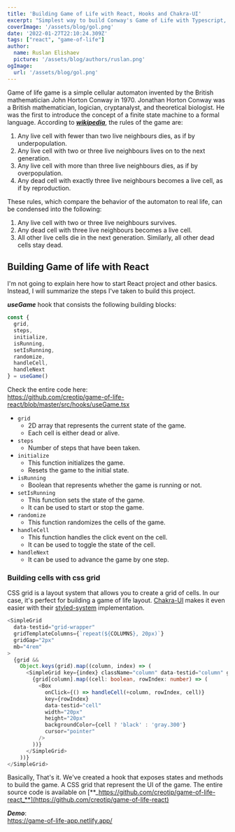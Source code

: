 ```yaml
---
title: 'Building Game of Life with React, Hooks and Chakra-UI'
excerpt: "Simplest way to build Conway's Game of Life with Typescript, React, Hooks and Chakra-UI. Repository with the source code provided."
coverImage: '/assets/blog/gol.png'
date: '2022-01-27T22:10:24.309Z'
tags: ["react", "game-of-life"]
author:
  name: Ruslan Elishaev
  picture: '/assets/blog/authors/ruslan.png'
ogImage:
  url: '/assets/blog/gol.png'
---
```



Game of life game is a simple cellular automaton invented by the British mathematician John Horton Conway in 1970. 
Jonathan Horton Conway was a British mathematician, logician, cryptanalyst, and theoretical biologist. He was the first to introduce the concept of a finite state machine to a formal language.
According to [**_wikipedia_**](**_https://en.wikipedia.org/wiki/Conway's_Game_of_Life_**), the rules of the game are:

1. Any live cell with fewer than two live neighbours dies, as if by underpopulation.
2. Any live cell with two or three live neighbours lives on to the next generation.
3. Any live cell with more than three live neighbours dies, as if by overpopulation.
4. Any dead cell with exactly three live neighbours becomes a live cell, as if by reproduction.

These rules, which compare the behavior of the automaton to real life, can be condensed into the following:

1. Any live cell with two or three live neighbours survives.
2. Any dead cell with three live neighbours becomes a live cell.
3. All other live cells die in the next generation. Similarly, all other dead cells stay dead.

## Building Game of life with React 

I'm not going to explain here how to start React project and other basics. Instead, I will summarize the steps I've taken to build this project.

**_useGame_** hook that consists the following building blocks:

```typescript jsx
const { 
  grid, 
  steps, 
  initialize, 
  isRunning, 
  setIsRunning, 
  randomize, 
  handleCell, 
  handleNext 
} = useGame() 
```
Check the entire code here: <br/>
https://github.com/creotip/game-of-life-react/blob/master/src/hooks/useGame.tsx


- `grid`
  - 2D array that represents the current state of the game.
  - Each cell is either dead or alive.
- `steps`
  - Number of steps that have been taken.
- `initialize`
  - This function initializes the game.
  - Resets the game to the initial state.
- `isRunning`
  - Boolean that represents whether the game is running or not.
- `setIsRunning`
  - This function sets the state of the game.
  - It can be used to start or stop the game.
- `randomize`
  - This function randomizes the cells of the game.
- `handleCell`
  - This function handles the click event on the cell.
  - It can be used to toggle the state of the cell.
- `handleNext` 
  - It can be used to advance the game by one step.


### Building cells with css grid

CSS grid is a layout system that allows you to create a grid of cells. 
In our case, it's perfect for building a game of life layout. [Chakra-UI](https://chakra-ui.com/docs/getting-started) makes it even easier with their [styled-system](https://styled-system.com/) implementation.

```typescript jsx
<SimpleGrid
  data-testid="grid-wrapper"
  gridTemplateColumns={`repeat(${COLUMNS}, 20px)`}
  gridGap="2px"
  mb="4rem"
>
  {grid &&
    Object.keys(grid).map((column, index) => (
      <SimpleGrid key={index} className="column" data-testid="column" gridGap="2px">
        {grid[column].map((cell: boolean, rowIndex: number) => (
          <Box
            onClick={() => handleCell(+column, rowIndex, cell)}
            key={rowIndex}
            data-testid="cell"
            width="20px"
            height="20px"
            backgroundColor={cell ? 'black' : 'gray.300'}
            cursor="pointer"
          />
        ))}
      </SimpleGrid>
    ))}
</SimpleGrid>
```

Basically, That's it. We've created a hook that exposes states and methods to build the game. A CSS grid that represent the UI of the game.
The entire source code is available on [**_https://github.com/creotip/game-of-life-react_**](https://github.com/creotip/game-of-life-react)

**_Demo_**: <br/>
https://game-of-life-app.netlify.app/